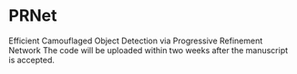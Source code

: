 # PRNet
Efficient Camouflaged Object Detection via Progressive Refinement Network
The code will be uploaded within two weeks after the manuscript is accepted.
